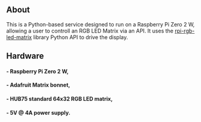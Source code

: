 ## About

This is a Python-based service designed to run on a Raspberry Pi Zero 2 W, allowing a user to controll an RGB LED Matrix via an API. It uses the [rpi-rgb-led-matrix](https://github.com/hzeller/rpi-rgb-led-matrix) library Python API to drive the display.

## Hardware 

#### - Raspberry Pi Zero 2 W,
#### - Adafruit Matrix bonnet,
#### - HUB75 standard 64x32 RGB LED matrix,
#### - 5V @ 4A power supply.

#
